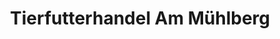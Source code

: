 ---
title: "Tierfutterhandel Am Mühlberg"
url: /boerdeland/tierfutterhandel-am-muehlberg/
shop: Dorfladen
---